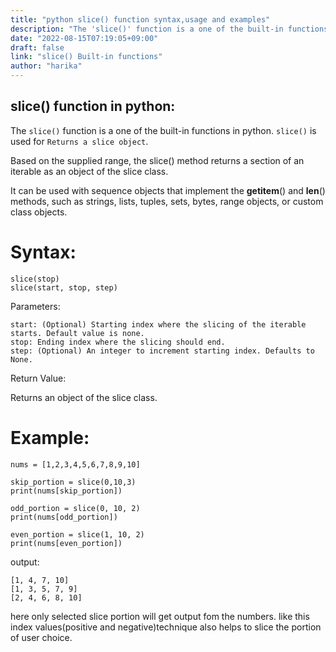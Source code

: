 ```yaml
---
title: "python slice() function syntax,usage and examples"
description: "The 'slice()' function is a one of the built-in functions in python"
date: "2022-08-15T07:19:05+09:00"
draft: false
link: "slice() Built-in functions"
author: "harika"
---
```


## slice() function in python:
The `slice()` function is a one of the built-in functions in python.
`slice()` is used for `Returns a slice object`.

Based on the supplied range, the slice() method returns a section of an iterable as an object of the slice class.

It can be used with sequence objects that implement the __getitem__() and __len__() methods, such as strings, lists, tuples, sets, bytes, range objects, or custom class objects. 

# Syntax:
```
slice(stop)
slice(start, stop, step)
```
Parameters:

    start: (Optional) Starting index where the slicing of the iterable starts. Default value is none.
    stop: Ending index where the slicing should end.
    step: (Optional) An integer to increment starting index. Defaults to None.

Return Value:

Returns an object of the slice class.

# Example:
```
nums = [1,2,3,4,5,6,7,8,9,10]

skip_portion = slice(0,10,3)
print(nums[skip_portion])

odd_portion = slice(0, 10, 2)
print(nums[odd_portion])

even_portion = slice(1, 10, 2)
print(nums[even_portion])
```
output:
```
[1, 4, 7, 10]
[1, 3, 5, 7, 9]
[2, 4, 6, 8, 10]
```
here only selected slice portion will get output fom the numbers.
like this index values(positive and negative)technique also helps to slice the portion of user choice.